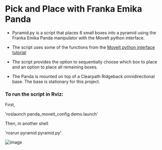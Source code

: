 # Pick and Place with Franka Emika Panda

- Pyramid.py is a script that places 6 small boxes into a pyramid using the Franka Emika Panda manipulator with the MoveIt python interface.

- The script uses some of the functions from the [MoveIt python interface tutorial](https://github.com/ros-planning/moveit_tutorials/blob/melodic-devel/doc/move_group_python_interface/scripts/move_group_python_interface_tutorial.py)

- The script provides the option to sequentially choose which box to place and an option to place all remaining boxes. 

- The Panda is mounted on top of a Clearpath Ridgeback omnidirectional base. The base is stationary for this project.

### To run the script in Rviz: 

First, 

'roslaunch panda_moveit_config demo.launch'

Then, in another shell 

'rosrun pyramid pyramid.py'

![image](https://user-images.githubusercontent.com/20496918/184697670-c8b0e584-da03-41b7-ae52-ba7c8c33ecdf.png)
